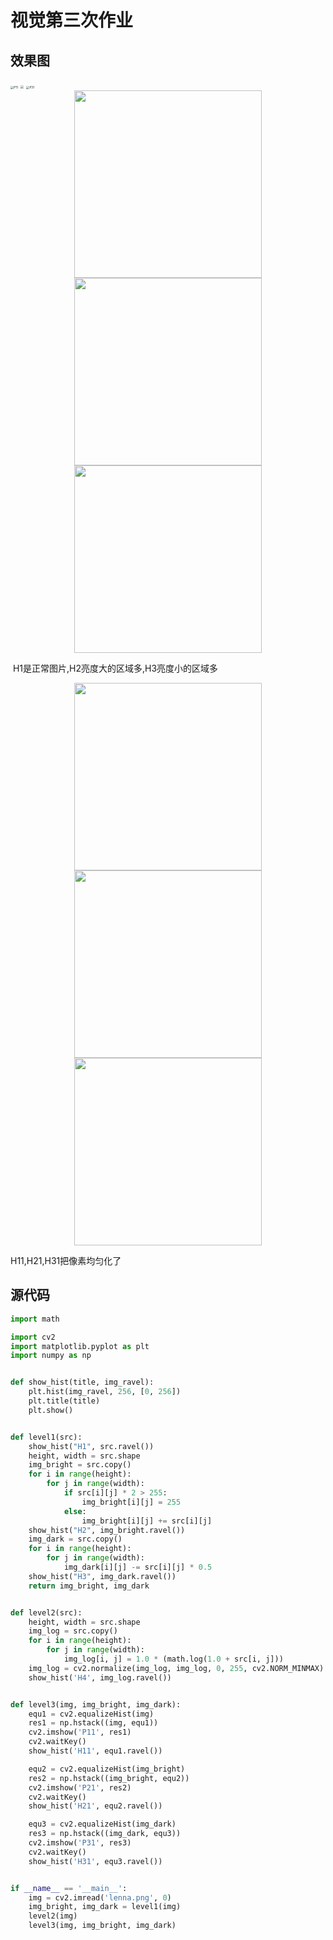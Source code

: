 # 视觉第三次作业




## 效果图 


<img src="https://s2.loli.net/2022/05/19/xGTKqLUn2PRfeoI.png" alt="P11" style="zoom:33%;" />

<img src="https://s2.loli.net/2022/05/19/OYdML4NbGwF5qIk.png" style="zoom:33%;" />

<img src="https://s2.loli.net/2022/05/19/v2FCVkhz9KPXQM5.png" alt="P31" style="zoom:33%;" />



<center class="half">   
    <img src="https://s2.loli.net/2022/05/19/QBIyKo5sMDgfS1A.png" width="300"/>    
    <img src="https://s2.loli.net/2022/05/19/BReizCfgwJHosku.png" width="300"/>
    <img src="https://s2.loli.net/2022/05/19/N3P1Wsa6kUMIrHR.png" width="300"/>
</center>

​    H1是正常图片,H2亮度大的区域多,H3亮度小的区域多

<center class="half">   
    <img src="https://s2.loli.net/2022/05/19/xHkl53TP9BEsy76.png" width="300"/>    
    <img src="https://s2.loli.net/2022/05/19/3wr4DqOVBmpQA2W.png" width="300"/>
    <img src="https://s2.loli.net/2022/05/19/KoDq4awcVdhJyHR.png" width="300"/>
</center>

H11,H21,H31把像素均匀化了

## 源代码

```python
import math

import cv2
import matplotlib.pyplot as plt
import numpy as np


def show_hist(title, img_ravel):
    plt.hist(img_ravel, 256, [0, 256])
    plt.title(title)
    plt.show()


def level1(src):
    show_hist("H1", src.ravel())
    height, width = src.shape
    img_bright = src.copy()
    for i in range(height):
        for j in range(width):
            if src[i][j] * 2 > 255:
                img_bright[i][j] = 255
            else:
                img_bright[i][j] += src[i][j]
    show_hist("H2", img_bright.ravel())
    img_dark = src.copy()
    for i in range(height):
        for j in range(width):
            img_dark[i][j] -= src[i][j] * 0.5
    show_hist("H3", img_dark.ravel())
    return img_bright, img_dark


def level2(src):
    height, width = src.shape
    img_log = src.copy()
    for i in range(height):
        for j in range(width):
            img_log[i, j] = 1.0 * (math.log(1.0 + src[i, j]))
    img_log = cv2.normalize(img_log, img_log, 0, 255, cv2.NORM_MINMAX)
    show_hist('H4', img_log.ravel())


def level3(img, img_bright, img_dark):
    equ1 = cv2.equalizeHist(img)
    res1 = np.hstack((img, equ1))
    cv2.imshow('P11', res1)
    cv2.waitKey()
    show_hist('H11', equ1.ravel())

    equ2 = cv2.equalizeHist(img_bright)
    res2 = np.hstack((img_bright, equ2))
    cv2.imshow('P21', res2)
    cv2.waitKey()
    show_hist('H21', equ2.ravel())

    equ3 = cv2.equalizeHist(img_dark)
    res3 = np.hstack((img_dark, equ3))
    cv2.imshow('P31', res3)
    cv2.waitKey()
    show_hist('H31', equ3.ravel())


if __name__ == '__main__':
    img = cv2.imread('lenna.png', 0)
    img_bright, img_dark = level1(img)
    level2(img)
    level3(img, img_bright, img_dark)

```

